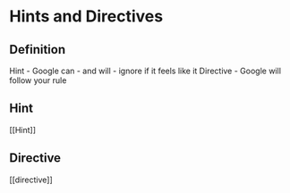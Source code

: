 # Hints and Directives

## Definition
Hint - Google can - and will - ignore if it feels like it
Directive - Google will follow your rule

## Hint
[[Hint]]

## Directive
[[directive]]
